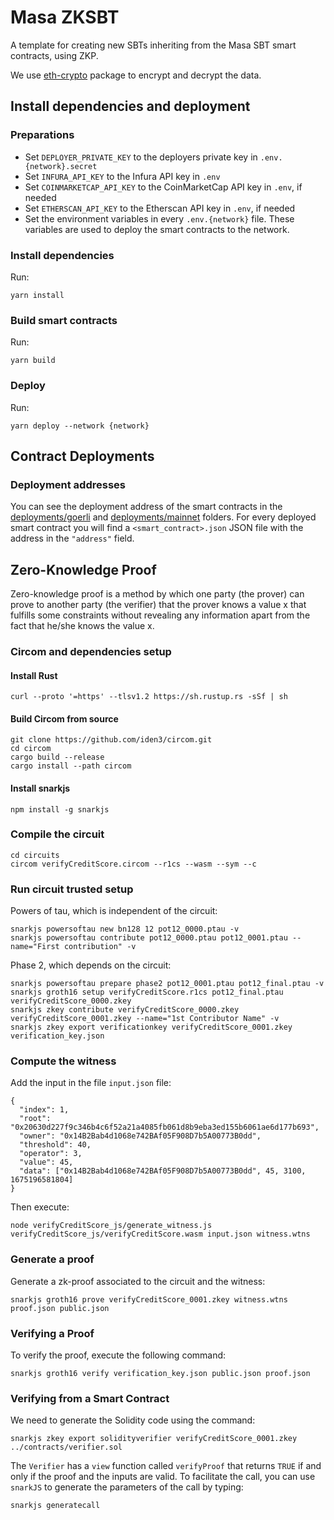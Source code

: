 # Masa ZKSBT

A template for creating new SBTs inheriting from the Masa SBT smart contracts, using ZKP.

We use [eth-crypto](https://www.npmjs.com/package/eth-crypto) package to encrypt and decrypt the data.

## Install dependencies and deployment

### Preparations

* Set `DEPLOYER_PRIVATE_KEY` to the deployers private key in `.env.{network}.secret`
* Set `INFURA_API_KEY` to the Infura API key in `.env`
* Set `COINMARKETCAP_API_KEY` to the CoinMarketCap API key in `.env`, if needed
* Set `ETHERSCAN_API_KEY` to the Etherscan API key in `.env`, if needed
* Set the environment variables in every `.env.{network}` file. These variables are used to deploy the smart contracts to the network.

### Install dependencies

Run:
```
yarn install
```

### Build smart contracts

Run:
```
yarn build
```

### Deploy

Run:
```
yarn deploy --network {network}
```

## Contract Deployments

### Deployment addresses

You can see the deployment address of the smart contracts in the [deployments/goerli](deployments/goerli) and [deployments/mainnet](deployments/mainnet) folders. For every deployed smart contract you will find a `<smart_contract>.json` JSON file with the address in the `"address"` field.

## Zero-Knowledge Proof

Zero-knowledge proof is a method by which one party (the prover) can prove to another party (the verifier) that the prover knows a value x that fulfills some constraints without revealing any information apart from the fact that he/she knows the value x.

### Circom and dependencies setup

#### Install Rust

```
curl --proto '=https' --tlsv1.2 https://sh.rustup.rs -sSf | sh
```

#### Build Circom from source

```
git clone https://github.com/iden3/circom.git
cd circom
cargo build --release
cargo install --path circom
```

#### Install snarkjs

```
npm install -g snarkjs
```

### Compile the circuit

```
cd circuits
circom verifyCreditScore.circom --r1cs --wasm --sym --c
```

### Run circuit trusted setup

Powers of tau, which is independent of the circuit:
```
snarkjs powersoftau new bn128 12 pot12_0000.ptau -v
snarkjs powersoftau contribute pot12_0000.ptau pot12_0001.ptau --name="First contribution" -v
```

Phase 2, which depends on the circuit:
```
snarkjs powersoftau prepare phase2 pot12_0001.ptau pot12_final.ptau -v
snarkjs groth16 setup verifyCreditScore.r1cs pot12_final.ptau verifyCreditScore_0000.zkey
snarkjs zkey contribute verifyCreditScore_0000.zkey verifyCreditScore_0001.zkey --name="1st Contributor Name" -v
snarkjs zkey export verificationkey verifyCreditScore_0001.zkey verification_key.json
```

### Compute the witness

Add the input in the file `input.json` file:
```
{
  "index": 1,
  "root": "0x20630d227f9c346b4c6f52a21a4085fb061d8b9eba3ed155b6061ae6d177b693",
  "owner": "0x14B2Bab4d1068e742BAf05F908D7b5A00773B0dd",
  "threshold": 40,
  "operator": 3,
  "value": 45,
  "data": ["0x14B2Bab4d1068e742BAf05F908D7b5A00773B0dd", 45, 3100, 1675196581804]
}
```

Then execute:
```
node verifyCreditScore_js/generate_witness.js verifyCreditScore_js/verifyCreditScore.wasm input.json witness.wtns
```

### Generate a proof

Generate a zk-proof associated to the circuit and the witness:
```
snarkjs groth16 prove verifyCreditScore_0001.zkey witness.wtns proof.json public.json
```

### Verifying a Proof

To verify the proof, execute the following command:
```
snarkjs groth16 verify verification_key.json public.json proof.json
```

### Verifying from a Smart Contract

We need to generate the Solidity code using the command:
```
snarkjs zkey export solidityverifier verifyCreditScore_0001.zkey ../contracts/verifier.sol
```

The `Verifier` has a `view` function called `verifyProof` that returns `TRUE` if and only if the proof and the inputs are valid. To facilitate the call, you can use `snarkJS` to generate the parameters of the call by typing:

```
snarkjs generatecall
```
